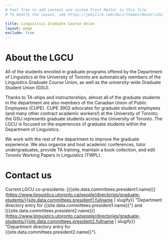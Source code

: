 ```yaml
---
# Feel free to add content and custom Front Matter to this file.
# To modify the layout, see https://jekyllrb.com/docs/themes/#overriding-theme-defaults

title: Linguistics Graduate Course Union
layout: page
exclude: true
---
```


# About the LGCU

All of the students enrolled in graduate programs offered by the Department of
Linguistics at the University of Toronto are automatically members of the
Linguistics Graduate Course Union, as well as the university-wide Graduate
Student Union (GSU).

Thanks to TA-ships and instructorships, almost all of the graduate students in
the department are also members of the Canadian Union of Public Employees
(CUPE). CUPE 3902 advocates for graduate student employees (and many other
contract academic workers!) at the University of Toronto; the GSU represents
graduate students across the University of Toronto. The LGCU is focused on the
experiences of graduate students within the Department of Linguistics.

We work with the rest of the department to improve the graduate experience. We
also organize and host academic conferences, tutor undergraduates, provide TA
training, maintain a book collection, and edit Toronto Working Papers in
Linguistics (TWPL).

# Contact us

Current LGCU co-presidents:
[{{site.data.committees.president1.name}}](https://www.linguistics.utoronto.ca/people/directories/graduate-students/{{site.data.committees.president1.fullname | slugify}} "Department directory entry for {{site.data.committees.president1.name}}") and [{{site.data.committees.president2.name}}](https://www.linguistics.utoronto.ca/people/directories/graduate-students/{{site.data.committees.president2.fullname | slugify}} "Department directory entry for {{site.data.committees.president2.name}}").
